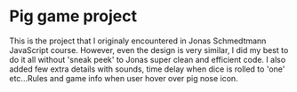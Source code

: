 # Pig game project

This is the project that I originaly encountered in Jonas Schmedtmann JavaScript course. However, even the design is very similar,
I did my best to do it all without 'sneak peek' to Jonas super clean and efficient code. I also added few extra details with 
sounds, time delay when dice is rolled to 'one' etc...Rules and game info when user hover over pig nose icon.


